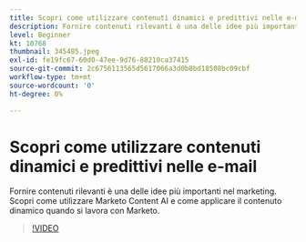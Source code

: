 ```yaml
---
title: Scopri come utilizzare contenuti dinamici e predittivi nelle e-mail
description: Fornire contenuti rilevanti è una delle idee più importanti nel marketing. Scopri come utilizzare Marketo Content AI e come applicare il contenuto dinamico quando si lavora con Marketo.
level: Beginner
kt: 10768
thumbnail: 345485.jpeg
exl-id: fe19fc67-60d0-47ee-9d76-88210ca37415
source-git-commit: 2c6756113565d5617066a3d0b8bd18508bc09cbf
workflow-type: tm+mt
source-wordcount: '0'
ht-degree: 0%

---
```


# Scopri come utilizzare contenuti dinamici e predittivi nelle e-mail

Fornire contenuti rilevanti è una delle idee più importanti nel marketing. Scopri come utilizzare Marketo Content AI e come applicare il contenuto dinamico quando si lavora con Marketo.

>[!VIDEO](https://video.tv.adobe.com/v/345485/?quality=12&learn=on)
